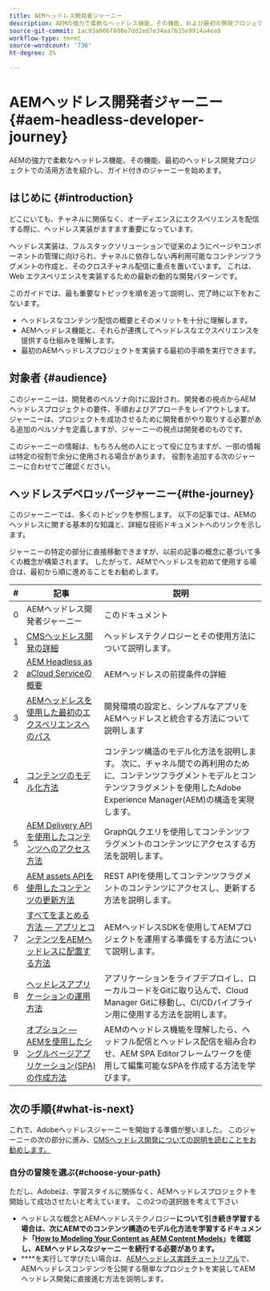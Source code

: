 ```yaml
---
title: AEMヘッドレス開発者ジャーニー
description: AEMの強力で柔軟なヘッドレス機能、その機能、および最初の開発プロジェクトでの活用方法を示すガイド付きのジャーニーについては、ここから始めてください。
source-git-commit: 1ac93a066f808e7dd2ed7e34aa7635e9914a4ea9
workflow-type: tm+mt
source-wordcount: '736'
ht-degree: 3%

---
```



# AEMヘッドレス開発者ジャーニー{#aem-headless-developer-journey}

AEMの強力で柔軟なヘッドレス機能、その機能、最初のヘッドレス開発プロジェクトでの活用方法を紹介し、ガイド付きのジャーニーを始めます。

## はじめに {#introduction}

どこにいても、チャネルに関係なく、オーディエンスにエクスペリエンスを配信する際に、ヘッドレス実装がますます重要になっています。

ヘッドレス実装は、フルスタックソリューションで従来のようにページやコンポーネントの管理に向けられ、チャネルに依存しない再利用可能なコンテンツフラグメントの作成と、そのクロスチャネル配信に重点を置いています。 これは、Web エクスペリエンスを実装するための最新の動的な開発パターンです。

このガイドでは、最も重要なトピックを順を追って説明し、完了時に以下をおこないます。

* ヘッドレスなコンテンツ配信の概要とそのメリットを十分に理解します。
* AEMヘッドレス機能と、それらが連携してヘッドレスなエクスペリエンスを提供する仕組みを理解します。
* 最初のAEMヘッドレスプロジェクトを実装する最初の手順を実行できます。

## 対象者 {#audience}

このジャーニーは、開発者のペルソナ向けに設計され、開発者の視点からAEMヘッドレスプロジェクトの要件、手順およびアプローチをレイアウトします。 ジャーニーは、プロジェクトを成功させるために開発者がやり取りする必要がある追加のペルソナを定義しますが、ジャーニーの視点は開発者のものです。

このジャーニーの情報は、もちろん他の人にとって役に立ちますが、一部の情報は特定の役割で余分に使用される場合があります。 役割を追加する次のジャーニーに合わせてご確認ください。

## ヘッドレスデベロッパージャーニー{#the-journey}

このジャーニーでは、多くのトピックを参照します。 以下の記事では、AEMのヘッドレスに関する基本的な知識と、詳細な技術ドキュメントへのリンクを示します。

ジャーニーの特定の部分に直接移動できますが、以前の記事の概念に基づいて多くの概念が構築されます。 したがって、AEMでヘッドレスを初めて使用する場合は、最初から順に進めることをお勧めします。

| # | 記事 | 説明 |
|---|---|---|
| 0 | AEMヘッドレス開発者ジャーニー | このドキュメント |
| 1 | [CMSヘッドレス開発の詳細](learn-about.md) | ヘッドレステクノロジーとその使用方法について説明します。 |
| 2 | [AEM Headless as aCloud Serviceの概要](getting-started.md) | AEMヘッドレスの前提条件の詳細 |
| 3 | [AEMヘッドレスを使用した最初のエクスペリエンスへのパス](path-to-first-experience.md) | 開発環境の設定と、シンプルなアプリをAEMヘッドレスと統合する方法について説明します |
| 4 | [コンテンツのモデル化方法](model-your-content.md) | コンテンツ構造のモデル化方法を説明します。 次に、チャネル間での再利用のために、コンテンツフラグメントモデルとコンテンツフラグメントを使用したAdobe Experience Manager(AEM)の構造を実現します。 |
| 5 | [AEM Delivery APIを使用したコンテンツへのアクセス方法](access-your-content.md) | GraphQLクエリを使用してコンテンツフラグメントのコンテンツにアクセスする方法を説明します。 |
| 6 | [AEM assets APIを使用したコンテンツの更新方法](update-your-content.md) | REST APIを使用してコンテンツフラグメントのコンテンツにアクセスし、更新する方法を説明します。 |
| 7 | [すべてをまとめる方法 — アプリとコンテンツをAEMヘッドレスに配置する方法](put-it-all-together.md) | AEMヘッドレスSDKを使用してAEMプロジェクトを運用する準備をする方法について説明します。 |
| 8 | [ヘッドレスアプリケーションの運用方法](go-live.md) | アプリケーションをライブデプロイし、ローカルコードをGitに取り込んで、Cloud Manager Gitに移動し、CI/CDパイプライン用に使用する方法を説明します。 |
| 9 | [オプション — AEMを使用したシングルページアプリケーション(SPA)の作成方法](create-spa.md) | AEMのヘッドレス機能を理解したら、ヘッドフル配信とヘッドレス配信を組み合わせ、AEM SPA Editorフレームワークを使用して編集可能なSPAを作成する方法を学びます。 |

## 次の手順{#what-is-next}

これで、Adobeヘッドレスジャーニーを開始する準備が整いました。 このジャーニーの次の部分に進み、[CMSヘッドレス開発についての説明を読むことをお勧めします。](learn-about.md)

### 自分の冒険を選ぶ{#choose-your-path}

ただし、Adobeは、学習スタイルに関係なく、AEMヘッドレスプロジェクトを開始して成功させたいと考えています。 この2つの選択肢を考えて下さい

* ヘッドレスな概念とAEMヘッドレステクノロジー&#x200B;**について引き続き学習する場合は、次にAEMでのコンテンツ構造のモデル化方法を学習するドキュメント「[How to Modeling Your Content as AEM Content Models](model-your-content.md)」を確認し、AEMヘッドレスなジャーニーを続行する必要があります。**
* ****&#x200B;を実行して学びたい場合は、[AEMヘッドレス実践チュートリアル](https://experienceleague.adobe.com/docs/experience-manager-learn/getting-started-with-aem-headless/graphql/multi-step/overview.html)で、AEMヘッドレスコンテンツを公開する簡単なプロジェクトを実装してAEMヘッドレス開発に直接進む方法を説明します。
